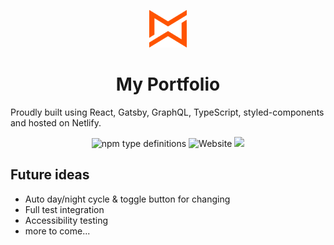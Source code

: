 <p align="center">
  <img src="src/images/logo.svg" height="60" width="60" />
</p>

<h1 align="center">
  My Portfolio
</h1>
<p>
  Proudly built using React, Gatsby, GraphQL, TypeScript, styled-components and hosted on Netlify.
</p>

<p align="center">
  <img alt="npm type definitions" src="https://img.shields.io/npm/types/typescript" />
  <img alt="Website" src="https://img.shields.io/website?down_message=portfolio%20is%20down&up_message=portfolio%20is%20up&url=https%3A%2F%2Fwww.michaelwhittet.co.uk%2F" />
  <a href="https://app.netlify.com/sites/romantic-thompson-461e61/deploys">
    <img src="https://api.netlify.com/api/v1/badges/1d43b7a7-9f5e-41f4-b323-de48d0268e1a/deploy-status" />
  </a>
</p>

## Future ideas

- Auto day/night cycle & toggle button for changing
- Full test integration
- Accessibility testing
- more to come...
